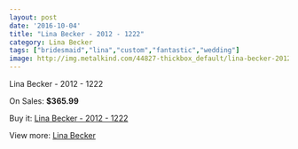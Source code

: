```yaml
---
layout: post
date: '2016-10-04'
title: "Lina Becker - 2012 - 1222"
category: Lina Becker
tags: ["bridesmaid","lina","custom","fantastic","wedding"]
image: http://img.metalkind.com/44827-thickbox_default/lina-becker-2012-1222.jpg
---
```

Lina Becker - 2012 - 1222

On Sales: **$365.99**
<a href="https://www.metalkind.com/en/lina-becker/12955-lina-becker-2012-1222.html"><amp-img layout="responsive" width="600" height="600" src="//img.metalkind.com/44827-thickbox_default/lina-becker-2012-1222.jpg" alt="Lina Becker - 2012 - 1222 0" /></a>

Buy it: [Lina Becker - 2012 - 1222](https://www.metalkind.com/en/lina-becker/12955-lina-becker-2012-1222.html "Lina Becker - 2012 - 1222")

View more: [Lina Becker](https://www.metalkind.com/en/151-lina-becker "Lina Becker")